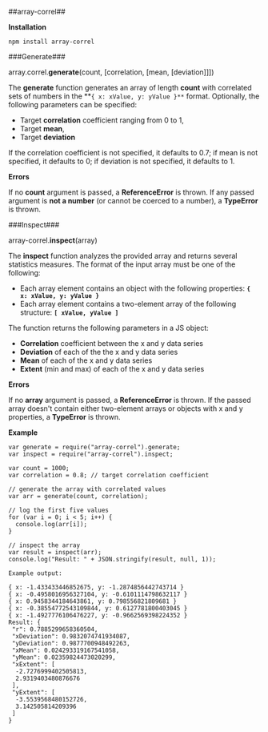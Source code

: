 ##array-correl##

**Installation**

`npm install array-correl`

###Generate###

array.correl.**generate**(count, [correlation, [mean, [deviation]]])

The **generate** function generates an array of length **count** with correlated sets of numbers in the **`{ x: xValue, y: yValue }**` format. Optionally, the following parameters can be specified:

- Target **correlation** coefficient ranging from 0 to 1,
- Target **mean**,
- Target **deviation**

If the correlation coefficient is not specified, it defaults to 0.7; if mean is not specified, it defaults to 0; if deviation is not specified, it defaults to 1.

**Errors**

If no **count** argument is passed, a **ReferenceError** is thrown. If any passed argument is **not a number** (or cannot be coerced to a number), a **TypeError** is thrown.


###Inspect###

array-correl.**inspect**(array)

The **inspect** function analyzes the provided array and returns several statistics measures. The format of the input array must be one of the following:

- Each array element contains an object with the following properties: **`{ x: xValue, y: yValue }`**
- Each array element contains a two-element array of the following structure: **`[ xValue, yValue ]`**

The function returns the following parameters in a JS object:

- **Correlation** coefficient between the x and y data series
- **Deviation** of each of the the x and y data series
- **Mean** of each of the x and y data series
- **Extent** (min and max) of each of the x and y data series

**Errors**

If no **array** argument is passed, a **ReferenceError** is thrown. If the passed array doesn't contain either two-element arrays or objects with x and y properties, a **TypeError** is thrown.

**Example**

    var generate = require("array-correl").generate;
    var inspect = require("array-correl").inspect;

    var count = 1000;
    var correlation = 0.8; // target correlation coefficient

    // generate the array with correlated values
    var arr = generate(count, correlation);

    // log the first five values
    for (var i = 0; i < 5; i++) {
      console.log(arr[i]);
    }

    // inspect the array
    var result = inspect(arr);
    console.log("Result: " + JSON.stringify(result, null, 1));

    Example output:

    { x: -1.433433446852675, y: -1.2874856442743714 }
    { x: -0.4958016956327104, y: -0.6101114798632117 }
    { x: 0.9458344184643861, y: 0.798556821809681 }
    { x: -0.38554772543109844, y: 0.6127781800403045 }
    { x: -1.4927776106476227, y: -0.9662569398224352 }
    Result: {
     "r": 0.7885299658360504,
     "xDeviation": 0.9832074741934087,
     "yDeviation": 0.9877700948492263,
     "xMean": 0.024293319167541058,
     "yMean": 0.02359824473020299,
     "xExtent": [
      -2.7276999402505813,
      2.9319403480876676
     ],
     "yExtent": [
      -3.5539568480152726,
      3.142505814209396
     ]
    }


